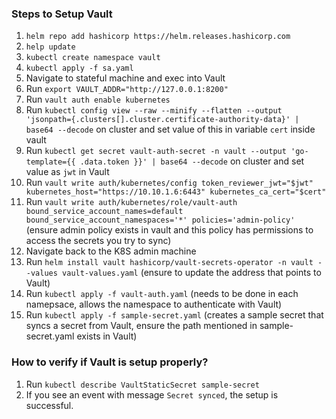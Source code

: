 ### Steps to Setup Vault

1. `helm repo add hashicorp https://helm.releases.hashicorp.com`
2. `help update`
3. `kubectl create namespace vault`
4. `kubectl apply -f sa.yaml`
5. Navigate to stateful machine and exec into Vault
7. Run `export VAULT_ADDR="http://127.0.0.1:8200"`
8. Run `vault auth enable kubernetes`
9. Run `kubectl config view --raw --minify --flatten --output 'jsonpath={.clusters[].cluster.certificate-authority-data}' | base64 --decode` on cluster and set value of this in variable `cert` inside vault
10. Run `kubectl get secret vault-auth-secret -n vault --output 'go-template={{ .data.token }}' | base64 --decode` on cluster and set value as `jwt` in Vault
11. Run `vault write auth/kubernetes/config token_reviewer_jwt="$jwt" kubernetes_host="https://10.10.1.6:6443" kubernetes_ca_cert="$cert"`
12. Run `vault write auth/kubernetes/role/vault-auth bound_service_account_names=default bound_service_account_namespaces='*' policies='admin-policy'` (ensure admin policy exists in vault and this policy has permissions to access the secrets you try to sync)
13. Navigate back to the K8S admin machine
14. Run `helm install vault hashicorp/vault-secrets-operator -n vault --values vault-values.yaml` (ensure to update the address that points to Vault)
15. Run `kubectl apply -f vault-auth.yaml` (needs to be done in each namepsace, allows the namespace to authenticate with Vault)
16. Run `kubectl apply -f sample-secret.yaml` (creates a sample secret that syncs a secret from Vault, ensure the path mentioned in sample-secret.yaml exists in Vault)

### How to verify if Vault is setup properly?

1. Run `kubectl describe VaultStaticSecret sample-secret`
2. If you see an event with message `Secret synced`, the setup is successful. 



